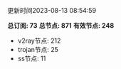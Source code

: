 更新时间2023-08-13 08:54:59

**总订阅: 73**
**总节点: 871**
**有效节点: 248**
- v2ray节点: 212
- trojan节点: 25
- ss节点: 11
